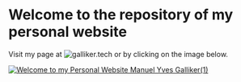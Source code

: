# Welcome to the repository of my personal website

Visit my page at ![galliker.tech](https://galliker.tech) or by clicking on the image below.

[![Welcome to my Personal Website Manuel Yves Galliker(1)](https://user-images.githubusercontent.com/18735094/190874314-44eac85f-e663-456e-ab8c-5f1daec4f67d.png)](https://galliker.tech)
